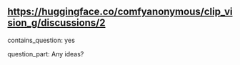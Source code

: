 ## https://huggingface.co/comfyanonymous/clip_vision_g/discussions/2

contains_question: yes

question_part: Any ideas?